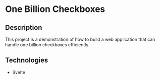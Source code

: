 # One Billion Checkboxes

## Description

This project is a demonstration of how to build a web application that can handle one billion checkboxes efficiently.

## Technologies
- Svelte
